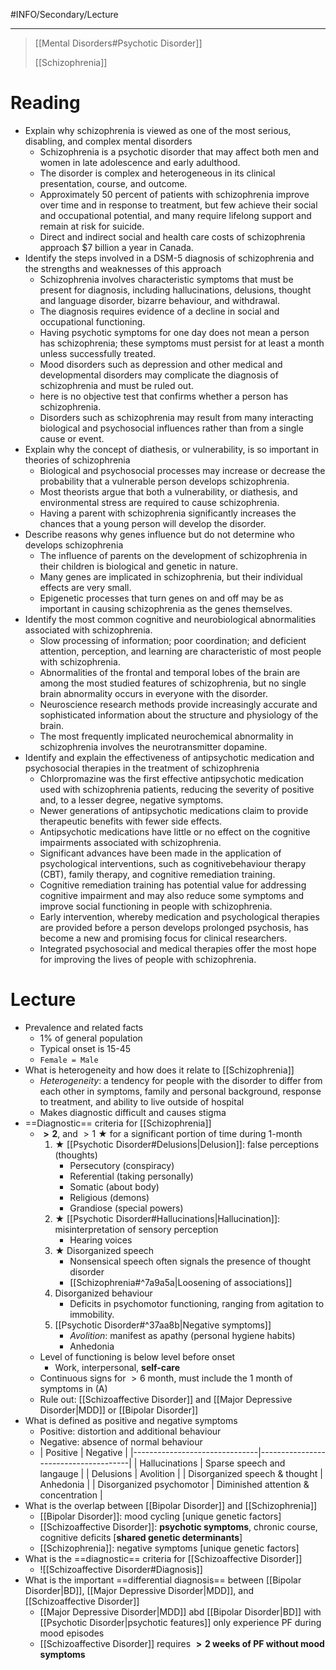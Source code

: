 #INFO/Secondary/Lecture

---

> [[Mental Disorders#Psychotic Disorder]]
>
> [[Schizophrenia]]

# Reading

- Explain why schizophrenia is viewed as one of the most serious, disabling, and complex mental disorders
    - Schizophrenia is a psychotic disorder that may affect both men and women in late adolescence and early adulthood.
    - The disorder is complex and heterogeneous in its clinical presentation, course, and outcome.
    - Approximately 50 percent of patients with schizophrenia improve over time and in response to treatment, but few achieve their social and occupational potential, and many require lifelong support and remain at risk for suicide.
    - Direct and indirect social and health care costs of schizophrenia approach $7 billion a year in Canada.
- Identify the steps involved in a DSM-5 diagnosis of schizophrenia and the strengths and weaknesses of this approach
    - Schizophrenia involves characteristic symptoms that must be present for diagnosis, including hallucinations, delusions, thought and language disorder, bizarre behaviour, and withdrawal.
    - The diagnosis requires evidence of a decline in social and occupational functioning.
    - Having psychotic symptoms for one day does not mean a person has schizophrenia; these symptoms must persist for at least a month unless successfully treated.
    - Mood disorders such as depression and other medical and developmental disorders may complicate the diagnosis of schizophrenia and must be ruled out.
    - here is no objective test that confirms whether a person has schizophrenia.
    - Disorders such as schizophrenia may result from many interacting biological and psychosocial influences rather than from a single cause or event.
- Explain why the concept of diathesis, or vulnerability, is so important in theories of schizophrenia
    - Biological and psychosocial processes may increase or decrease the probability that a vulnerable person develops schizophrenia.
    - Most theorists argue that both a vulnerability, or diathesis, and environmental stress are required to cause schizophrenia.
    - Having a parent with schizophrenia significantly increases the chances that a young person will develop the disorder.
- Describe reasons why genes influence but do not determine who develops schizophrenia
    - The influence of parents on the development of schizophrenia in their children is biological and genetic in nature.
    - Many genes are implicated in schizophrenia, but their individual effects are very small.
    - Epigenetic processes that turn genes on and off may be as important in causing schizophrenia as the genes themselves.
- Identify the most common cognitive and neurobiological abnormalities associated with schizophrenia.
    - Slow processing of information; poor coordination; and deficient attention, perception, and learning are characteristic of most people with schizophrenia.
    - Abnormalities of the frontal and temporal lobes of the brain are among the most studied features of schizophrenia, but no single brain abnormality occurs in everyone with the disorder.
    - Neuroscience research methods provide increasingly accurate and sophisticated information about the structure and physiology of the brain.
    - The most frequently implicated neurochemical abnormality in schizophrenia involves the neurotransmitter dopamine.
- Identify and explain the effectiveness of antipsychotic medication and psychosocial therapies in the treatment of schizophrenia
    - Chlorpromazine was the first effective antipsychotic medication used with schizophrenia patients, reducing the severity of positive and, to a lesser degree, negative symptoms.
    - Newer generations of antipsychotic medications claim to provide therapeutic benefits with fewer side effects.
    - Antipsychotic medications have little or no effect on the cognitive impairments associated with schizophrenia.
    - Significant advances have been made in the application of psychological interventions, such as cognitivebehaviour therapy (CBT), family therapy, and cognitive remediation training.
    - Cognitive remediation training has potential value for addressing cognitive impairment and may also reduce some symptoms and improve social functioning in people with schizophrenia.
    - Early intervention, whereby medication and psychological therapies are provided before a person develops prolonged psychosis, has become a new and promising focus for clinical researchers.
    - Integrated psychosocial and medical therapies offer the most hope for improving the lives of people with schizophrenia.

# Lecture

- Prevalence and related facts
    - $1\%$ of general population
    - Typical onset is 15-45
    - `Female = Male`
- What is heterogeneity and how does it relate to [[Schizophrenia]]
    - *Heterogeneity*: a tendency for people with the disorder to differ from each other in symptoms, family and personal background, response to treatment, and ability to live outside of hospital
    - Makes diagnostic difficult and causes stigma
- ==Diagnostic== criteria for [[Schizophrenia]]
    - **$>2$**, and $>1$ ★ for a significant portion of time during 1-month
        1. ★ [[Psychotic Disorder#Delusions|Delusion]]: false perceptions (thoughts)
            - Persecutory (conspiracy)
            - Referential (taking personally)
            - Somatic (about body)
            - Religious (demons)
            - Grandiose (special powers)
        2. ★ [[Psychotic Disorder#Hallucinations|Hallucination]]: misinterpretation of sensory perception
            - Hearing voices
        3. ★ Disorganized speech
            - Nonsensical speech often signals the presence of thought disorder
            - [[Schizophrenia#^7a9a5a|Loosening of associations]]
        4. Disorganized behaviour
            - Deficits in psychomotor functioning, ranging from agitation to immobility.
        5. [[Psychotic Disorder#^37aa8b|Negative symptoms]]
            - *Avolition*: manifest as apathy (personal hygiene habits)
            - Anhedonia
    - Level of functioning is below level before onset
        - Work, interpersonal, **self-care**
    - Continuous signs for $>6$ month, must include the 1 month of symptoms in (A)
    - Rule out: [[Schizoaffective Disorder]] and [[Major Depressive Disorder|MDD]] or [[Bipolar Disorder]]
- What is defined as positive and negative symptoms
    - Positive: distortion and additional behaviour
    - Negative: absence of normal behaviour
    - | Positive                      | Negative                             |
    |-------------------------------|--------------------------------------|
    | Hallucinations                | Sparse speech and langauge           |
    | Delusions                     | Avolition                            |
    | Disorganized speech & thought | Anhedonia                            |
    | Disorganized psychomotor      | Diminished attention & concentration |
- What is the overlap between [[Bipolar Disorder]] and [[Schizophrenia]]
    - [[Bipolar Disorder]]: mood cycling [unique genetic factors]
    - [[Schizoaffective Disorder]]: **psychotic symptoms**, chronic course, cognitive deficits [**shared genetic determinants**]
    - [[Schizophrenia]]: negative symptoms [unique genetic factors]
- What is the ==diagnostic== criteria for [[Schizoaffective Disorder]]
    - ![[Schizoaffective Disorder#Diagnosis]]
- What is the important ==differential diagnosis== between [[Bipolar Disorder|BD]], [[Major Depressive Disorder|MDD]], and [[Schizoaffective Disorder]]
    - [[Major Depressive Disorder|MDD]] abd [[Bipolar Disorder|BD]] with [[Psychotic Disorder|psychotic features]] only experience PF during mood episodes
    - [[Schizoaffective Disorder]] requires **$>2$ weeks of PF without mood symptoms**
